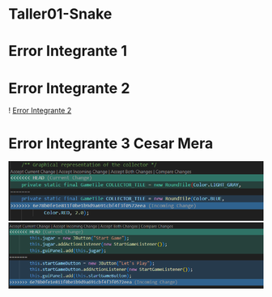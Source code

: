 # Taller01-Snake
# Error Integrante 1

# Error Integrante 2
! [Error Integrante 2](https://github.com/caalmora/Taller01-Snake/blob/main/Imagenes/Error%20Integrante%202.png)
# Error Integrante 3 Cesar Mera
![Error 1 Inegrante 3](https://github.com/caalmora/Taller01-Snake/blob/main/Imagenes/Error%201%20Integrante%203.png "Error 1 Inegrante 3")
![Error 2 Inegrante 3](https://github.com/caalmora/Taller01-Snake/blob/main/Imagenes/Error%202%20Integrante%203.png "Error 2 Inegrante 3")
